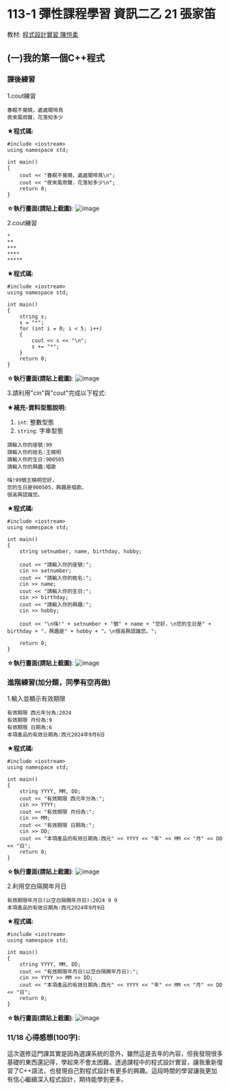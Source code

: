 # 113-1 彈性課程學習 資訊二乙 21 張家笛
教材: [程式設計實習 陳愷柔](https://hackmd.io/@iKemLyBDTx-6CjTw2un6jQ/r1-Bck33A)

## (一)我的第一個C++程式
### 課後練習
1.cout練習
```
春眠不覺曉，處處聞啼鳥
夜來風雨聲，花落知多少
```
**★程式碼:**
```cpp=
#include <iostream>
using namespace std;

int main()
{
    cout << "春眠不覺曉，處處聞啼鳥\n";
    cout << "夜來風雨聲，花落知多少\n";
    return 0;
}
```
**☆執行畫面(請貼上截圖)**:
![image](https://hackmd.io/_uploads/Sk23smjbyg.png)

2.cout練習
```
*
**
***
****
*****
```
**★程式碼:**
```cpp=
#include <iostream>
using namespace std;

int main()
{
    string s;
    s = "*";
    for (int i = 0; i < 5; i++)
    {
        cout << s << "\n";
        s += "*";
    }
    return 0;
}
```
**☆執行畫面(請貼上截圖)**:
![image](https://hackmd.io/_uploads/rkHjimjbJg.png)


3.請利用"cin"與"cout"完成以下程式:

**★補充-資料型態說明:**
1. `int`: 整數型態
2. `string`: 字串型態
```
請輸入你的座號:99
請輸入你的姓名:王曉明
請輸入你的生日:900505
請輸入你的興趣:唱歌

嗨!99號王曉明您好，
您的生日是900505，興趣是唱歌。
很高興認識您。
```
**★程式碼:**
```cpp=
#include <iostream>
using namespace std;

int main()
{
    string setnumber, name, birthday, hobby;

    cout << "請輸入你的座號:";
    cin >> setnumber;
    cout << "請輸入你的姓名:";
    cin >> name;
    cout << "請輸入你的生日:";
    cin >> birthday;
    cout << "請輸入你的興趣:";
    cin >> hobby;

    cout << "\n嗨!" + setnumber + "號" + name + "您好，\n您的生日是" + birthday + "，興趣是" + hobby + "。\n很高興認識您。";

    return 0;
}
```
**☆執行畫面(請貼上截圖)**:
![image](https://hackmd.io/_uploads/SkcFsQsZ1g.png)


### 進階練習(加分題，同學有空再做)

1.輸入並顯示有效期限
```
有效期限 西元年分為:2024
有效期限 月份為:9
有效期限 日期為:6
本項產品的有效日期為:西元2024年9月6日
```
**★程式碼:**
```cpp=
#include <iostream>
using namespace std;

int main()
{
    string YYYY, MM, DD;
    cout << "有效期限 西元年分為:";
    cin >> YYYY;
    cout << "有效期限 月份為:";
    cin >> MM;
    cout << "有效期限 日期為:";
    cin >> DD;
    cout << "本項產品的有效日期為:西元" << YYYY << "年" << MM << "月" << DD << "日";
    return 0;
}
```
**☆執行畫面(請貼上截圖)**:
![image](https://hackmd.io/_uploads/H1l4s7ob1x.png)


2.利用空白隔開年月日
```
有效期限年月日(以空白隔開年月日):2024 9 9
本項產品的有效日期為:西元2024年9月9日
```
**★程式碼:**
```cpp=
#include <iostream>
using namespace std;

int main()
{
    string YYYY, MM, DD;
    cout << "有效期限年月日(以空白隔開年月日):";
    cin >> YYYY >> MM >> DD;
    cout << "本項產品的有效日期為:西元" << YYYY << "年" << MM << "月" << DD << "日";
    return 0;
}
```
**☆執行畫面(請貼上截圖)**:
![image](https://hackmd.io/_uploads/SklgSjXsZJe.png)


### 11/18 心得感想(100字): 
這次選修這門課其實是因為選課系統的意外，雖然這是去年的內容，但我發現很多基礎的東西還記得，學起來不會太困難。透過課程中的程式設計實習，讓我重新復習了C++語法，也發現自己對程式設計有更多的興趣。這段時間的學習讓我更加有信心繼續深入程式設計，期待能學到更多。